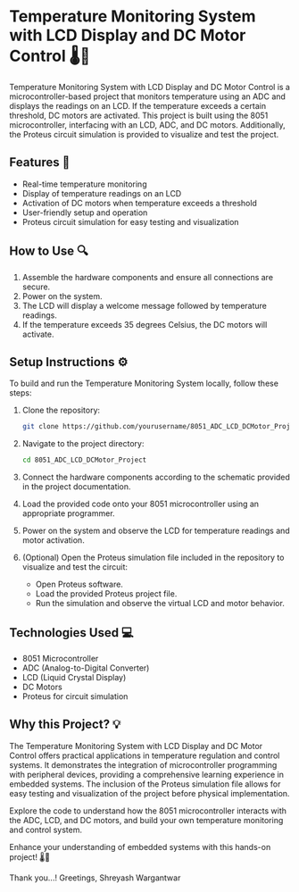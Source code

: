 # Temperature Monitoring System with LCD Display and DC Motor Control 🌡️🔧

Temperature Monitoring System with LCD Display and DC Motor Control is a microcontroller-based project that monitors temperature using an ADC and displays the readings on an LCD. If the temperature exceeds a certain threshold, DC motors are activated. This project is built using the 8051 microcontroller, interfacing with an LCD, ADC, and DC motors. Additionally, the Proteus circuit simulation is provided to visualize and test the project.

## Features 🚀

- Real-time temperature monitoring
- Display of temperature readings on an LCD
- Activation of DC motors when temperature exceeds a threshold
- User-friendly setup and operation
- Proteus circuit simulation for easy testing and visualization

## How to Use 🔍

1. Assemble the hardware components and ensure all connections are secure.
2. Power on the system.
3. The LCD will display a welcome message followed by temperature readings.
4. If the temperature exceeds 35 degrees Celsius, the DC motors will activate.

## Setup Instructions ⚙️

To build and run the Temperature Monitoring System locally, follow these steps:

1. Clone the repository:

   ```bash
   git clone https://github.com/yourusername/8051_ADC_LCD_DCMotor_Project.git
   ```

2. Navigate to the project directory:

   ```bash
   cd 8051_ADC_LCD_DCMotor_Project
   ```

3. Connect the hardware components according to the schematic provided in the project documentation.

4. Load the provided code onto your 8051 microcontroller using an appropriate programmer.

5. Power on the system and observe the LCD for temperature readings and motor activation.

6. (Optional) Open the Proteus simulation file included in the repository to visualize and test the circuit:

   - Open Proteus software.
   - Load the provided Proteus project file.
   - Run the simulation and observe the virtual LCD and motor behavior.

## Technologies Used 💻

- 8051 Microcontroller
- ADC (Analog-to-Digital Converter)
- LCD (Liquid Crystal Display)
- DC Motors
- Proteus for circuit simulation

## Why this Project? 💡

The Temperature Monitoring System with LCD Display and DC Motor Control offers practical applications in temperature regulation and control systems. It demonstrates the integration of microcontroller programming with peripheral devices, providing a comprehensive learning experience in embedded systems. The inclusion of the Proteus simulation file allows for easy testing and visualization of the project before physical implementation.

Explore the code to understand how the 8051 microcontroller interacts with the ADC, LCD, and DC motors, and build your own temperature monitoring and control system.

Enhance your understanding of embedded systems with this hands-on project! 🌡️🔧

Thank you...!
Greetings,
Shreyash Wargantwar
